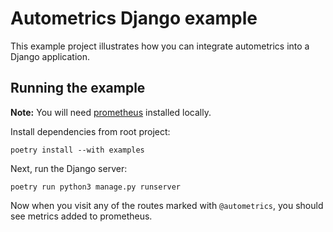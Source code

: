 # Autometrics Django example

This example project illustrates how you can integrate autometrics into a Django application.

## Running the example

**Note:** You will need [prometheus](https://prometheus.io/download/) installed locally.

Install dependencies from root project:

```shell
poetry install --with examples
```

Next, run the Django server:

```shell
poetry run python3 manage.py runserver
```

Now when you visit any of the routes marked with `@autometrics`, you should see metrics added to prometheus.

